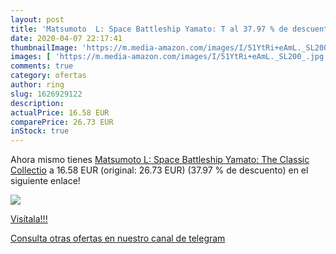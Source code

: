 ```yaml
---
layout: post
title: 'Matsumoto  L: Space Battleship Yamato: T al 37.97 % de descuento'
date: 2020-04-07 22:17:41
thumbnailImage: 'https://m.media-amazon.com/images/I/51YtRi+eAmL._SL200_.jpg'
images: [ 'https://m.media-amazon.com/images/I/51YtRi+eAmL._SL200_.jpg' ]
comments: true
category: ofertas
author: ring
slug: 1626929122
description:
actualPrice: 16.58 EUR
comparePrice: 26.73 EUR
inStock: true
---
```


Ahora mismo tienes [Matsumoto  L: Space Battleship Yamato: The Classic Collectio](https://www.amazon.com/dp/1626929122/?tag=redken08-20) a 16.58 EUR (original: 26.73 EUR) (37.97 %  de descuento) en el siguiente enlace!

[![](https://m.media-amazon.com/images/I/51YtRi+eAmL._SL200_.jpg)](https://www.amazon.com/dp/1626929122/?tag=redken08-20)

[Visítala!!!](https://www.amazon.com/dp/1626929122/?tag=redken08-20)

[Consulta otras ofertas en nuestro canal de telegram](https://t.me/s/ofertas25)
